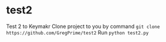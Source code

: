 # test2
Test 2 to Keymakr
Clone project to you by command `git clone https://github.com/GregPrime/test2`
Run `python test2.py`
